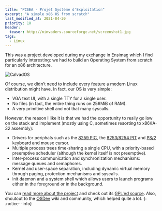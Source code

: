 ```yaml
---
title: "PCSEA - Projet Système d'Exploitation"
excerpt: "A simple x86 OS from scratch"
last_modified_at: 2021-04-30
priority: 18
header:
  teaser: http://ninvaders.sourceforge.net/screenshot1.jpg
tags:
  - Linux
---
```


This was a project developed during my exchange in Ensimag which I find particularly interesting: we had to build an Operating System from scratch for an x86 architecture.

![CalvadOS](https://ensiwiki.ensimag.fr/images/5/58/CalvadOS3.png)

Of course, we didn't need to include every feature a modern Linux distribution might have.
In fact, our OS is very simple:
- VGA text UI, with a single TTY for a single user.
- No files (in fact, the entire thing runs on 256MiB of RAM).
- A very primitive shell and not that many syscalls.

However, the reason I like it is that we had the opportunity to really go low on the stack and implement (mostly using C, sometimes resorting to x86/IA-32 assembly):
- Drivers for periphals such as the [8259 PIC](https://wiki.osdev.org/8259_PIC), the [8253/8254 PIT](https://wiki.osdev.org/Programmable_Interval_Timer) and [PS/2](https://wiki.osdev.org/PS/2) keyboard and mouse cursor.
- Multiple process trees time-sharing a single CPU, with a priority-based preemptive scheduler (although the kernel itself is not preemptive).
- Inter-process communication and synchronization mechanisms: message queues and semaphores.
- Kernel and user-space separation, including dynamic virtual memory through paging, protection mechanisms and syscalls.
- Init daemon and a system shell which allows users to launch programs either in the foreground or in the background.

You can [read more about the project](https://ensiwiki.ensimag.fr/index.php?title=Projet_système_PC_:_2021_-_MARTIN_Maxime,_B.SANT%27ANNA_Gabriel,_CANTORI_Thibault,_RAVENEL_Pierre,_BRIANCON_Antoine) and check out its [GPL'ed source](https://gitlab.com/baioc/pcsea).
Also, shoutout to the [OSDev](https://wiki.osdev.org/) wiki and community, which helped quite a lot.
{: .notice--info}
